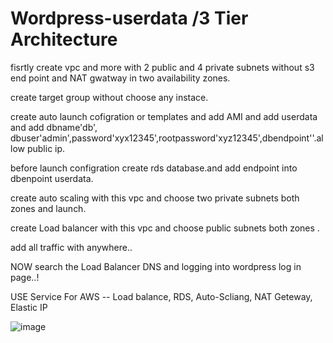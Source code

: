 # Wordpress-userdata /3 Tier Architecture


fisrtly create vpc and more with 2 public and 4 private subnets without s3 end point and NAT gwatway in two availability zones.

create target group without choose any instace.

create auto launch cofigration or templates and add AMI and add userdata and add dbname'db', dbuser'admin',password'xyx12345',rootpassword'xyz12345',dbendpoint''.allow public ip.

before launch configration create rds database.and add endpoint into dbenpoint userdata.

create auto scaling with this vpc and choose two private subnets both zones and launch.

create Load balancer with this vpc and choose public subnets both zones .

add all traffic with anywhere..

NOW search the Load Balancer DNS and logging into wordpress log in page..!


USE Service For AWS -- Load balance, RDS, Auto-Scliang, NAT Geteway, Elastic IP









![image](https://github.com/ajay-devop/Wordpress-userdata/assets/133880997/6c1268a1-e73c-4c9b-9406-fd14f63a2eb9)




